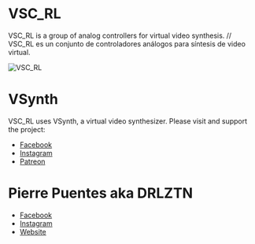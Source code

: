 # VSC_RL

VSC_RL is a group of analog controllers for virtual video synthesis.
//
VSC_RL es un conjunto de controladores análogos para síntesis de video virtual.

![VSC_RL](https://i.imgur.com/Qex1LvJ.jpg)

# VSynth

VSC_RL uses VSynth, a virtual video synthesizer. Please visit and support the project:

- [Facebook](https://www.facebook.com/vsynth74/)
- [Instagram](https://www.instagram.com/vsynth74/)
- [Patreon](https://www.patreon.com/vsynth)

# Pierre Puentes aka DRLZTN

- [Facebook](https://www.facebook.com/derealizationn/)
- [Instagram](https://www.instagram.com/pierreee1/)
- [Website](https://pierrepuentes.tumblr.com/)



